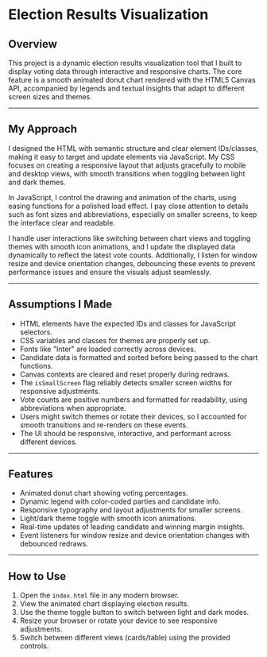 # Election Results Visualization

## Overview

This project is a dynamic election results visualization tool that I built to display voting data through interactive and responsive charts. The core feature is a smooth animated donut chart rendered with the HTML5 Canvas API, accompanied by legends and textual insights that adapt to different screen sizes and themes.

---

## My Approach

I designed the HTML with semantic structure and clear element IDs/classes, making it easy to target and update elements via JavaScript. My CSS focuses on creating a responsive layout that adjusts gracefully to mobile and desktop views, with smooth transitions when toggling between light and dark themes.

In JavaScript, I control the drawing and animation of the charts, using easing functions for a polished load effect. I pay close attention to details such as font sizes and abbreviations, especially on smaller screens, to keep the interface clear and readable.

I handle user interactions like switching between chart views and toggling themes with smooth icon animations, and I update the displayed data dynamically to reflect the latest vote counts. Additionally, I listen for window resize and device orientation changes, debouncing these events to prevent performance issues and ensure the visuals adjust seamlessly.

---

## Assumptions I Made

- HTML elements have the expected IDs and classes for JavaScript selectors.
- CSS variables and classes for themes are properly set up.
- Fonts like "Inter" are loaded correctly across devices.
- Candidate data is formatted and sorted before being passed to the chart functions.
- Canvas contexts are cleared and reset properly during redraws.
- The `isSmallScreen` flag reliably detects smaller screen widths for responsive adjustments.
- Vote counts are positive numbers and formatted for readability, using abbreviations when appropriate.
- Users might switch themes or rotate their devices, so I accounted for smooth transitions and re-renders on these events.
- The UI should be responsive, interactive, and performant across different devices.

---

## Features

- Animated donut chart showing voting percentages.
- Dynamic legend with color-coded parties and candidate info.
- Responsive typography and layout adjustments for smaller screens.
- Light/dark theme toggle with smooth icon animations.
- Real-time updates of leading candidate and winning margin insights.
- Event listeners for window resize and device orientation changes with debounced redraws.

---

## How to Use

1. Open the `index.html` file in any modern browser.
2. View the animated chart displaying election results.
3. Use the theme toggle button to switch between light and dark modes.
4. Resize your browser or rotate your device to see responsive adjustments.
5. Switch between different views (cards/table) using the provided controls.

